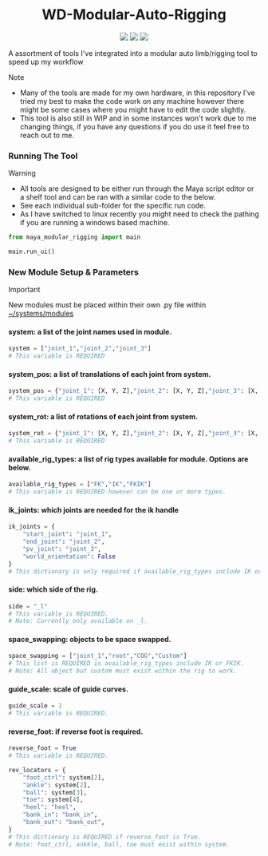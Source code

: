<h1 align="center">WD-Modular-Auto-Rigging</h1>
<p align="center"}>
  <img src="https://img.shields.io/badge/Maya-37A5CC?style=for-the-badge&logo=autodeskmaya&logoColor=white">
  <img src="https://img.shields.io/badge/Python-FFD43B?style=for-the-badge&logo=python&logoColor=blue">
  <img src="https://img.shields.io/badge/Qt-41CD52?style=for-the-badge&logo=Qt&logoColor=white">
</p>

A assortment of tools I've integrated into a modular auto limb/rigging tool to speed up my workflow
> [!NOTE]
> - Many of the tools are made for my own hardware, in this repository I've tried my best to make the code work on any machine however there might be some cases where you might have to edit the code slightly.<br>
> - This tool is also still in WIP and in some instances won't work due to me changing things, if you have any questions if you do use it feel free to reach out to me.

### Running The Tool

> [!WARNING]
> - All tools are designed to be either run through the Maya script editor or a shelf tool and can be ran with a similar code to the below.<br>
> - See each individual sub-folder for the specific run code.<br>
> - As I have switched to linux recently you might need to check the pathing if you are running a windows based machine.

```python
from maya_modular_rigging import main

main.run_ui()
```
### New Module Setup & Parameters

> [!IMPORTANT]
> New modules must be placed within their own .py file within [~/systems/modules](https://github.com/WillDyer/maya_modular_rigging/tree/main/systems/modules)

#### system: a list of the joint names used in module.

```python
system = ["joint_1","joint_2","joint_3"]
# This variable is REQUIRED
```
#### system_pos: a list of translations of each joint from system.
```python
system_pos = {"joint_1": [X, Y, Z],"joint_2": [X, Y, Z],"joint_3": [X, Y, Z]}
# This variable is REQUIRED
```
#### system_rot: a list of rotations of each joint from system.
```python
system_rot = {"joint_1": [X, Y, Z],"joint_2": [X, Y, Z],"joint_3": [X, Y, Z]}
# This variable is REQUIRED
```
#### available_rig_types: a list of rig types available for module. Options are below.
```python
available_rig_types = ["FK","IK","FKIK"]
# This variable is REQUIRED however can be one or more types.
```
#### ik_joints: which joints are needed for the ik handle
```python
ik_joints = {
    "start_joint": "joint_1",
    "end_joint": "joint_2",
    "pv_joint": "joint_3",
    "world_orientation": False
}
# This dictionary is only required if available_rig_types include IK or FKIK
```
#### side: which side of the rig.
```python
side = "_l"
# This variable is REQUIRED.
# Note: Currently only available on _l.
```
#### space_swapping: objects to be space swapped.
```python
space_swapping = ["joint_1","root","COG","Custom"]
# This list is REQUIRED is available_rig_types include IK or FKIK.
# Note: All object but custom must exist within the rig to work.
```
#### guide_scale: scale of guide curves.
```python
guide_scale = 1
# This variable is REQUIRED.
```
#### reverse_foot: if reverse foot is required.
```python
reverse_foot = True
# This variable is REQUIRED.
```
```python
rev_locators = {
    "foot_ctrl": system[2],
    "ankle": system[2],
    "ball": system[3],
    "toe": system[4],
    "heel": "heel",
    "bank_in": "bank_in",
    "bank_out": "bank_out",
}
# This dictionary is REQUIRED if reverse_foot is True.
# Note: foot_ctrl, ankkle, ball, toe must exist within system.
```
